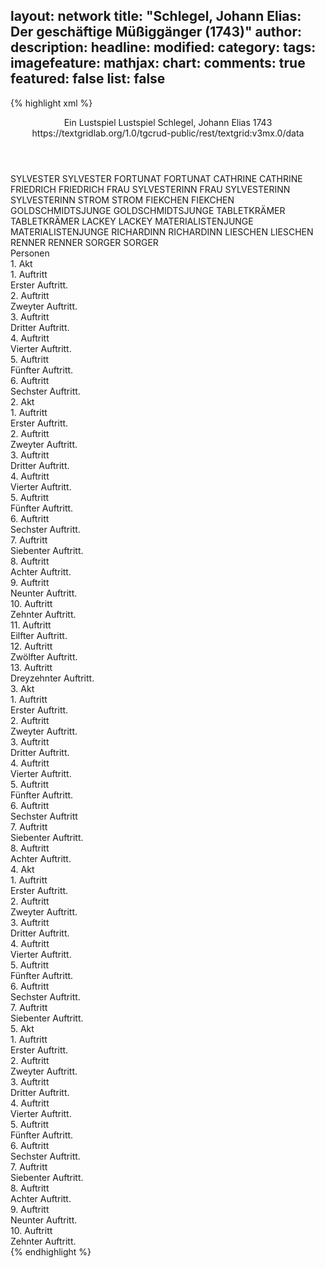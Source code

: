 layout: network
title: "Schlegel, Johann Elias: Der geschäftige Müßiggänger (1743)"
author:
description:
headline:
modified:
category:
tags:
imagefeature:
mathjax:
chart:
comments: true
featured: false
list: false
---
{% highlight xml %}
<?xml-model href="https://raw.githubusercontent.com/DLiNa/project/master/rules/lina.rnc"?><?xml-model href="https://raw.githubusercontent.com/DLiNa/project/master/rules/lina.sch"?>
<play xmlns="http://lina.digital">
  <header>
    <title>Der geschäftige Müßiggänger</title>
    <subtitle>Ein Lustspiel</subtitle>
    <genretitle>Lustspiel</genretitle>
    <author>Schlegel, Johann Elias</author>
    <date type="print" when="1743">1743</date>
    <date type="premiere"/>
    <date type="written"/>
    <source>https://textgridlab.org/1.0/tgcrud-public/rest/textgrid:v3mx.0/data</source>
  </header>
  <personae>
    <character>
      <name>SYLVESTER</name>
      <alias xml:id="sylvester">
        <name>SYLVESTER</name>
      </alias>
    </character>
    <character>
      <name>FORTUNAT</name>
      <alias xml:id="fortunat">
        <name>FORTUNAT</name>
      </alias>
    </character>
    <character>
      <name>CATHRINE</name>
      <alias xml:id="cathrine">
        <name>CATHRINE</name>
      </alias>
    </character>
    <character>
      <name>FRIEDRICH</name>
      <alias xml:id="friedrich">
        <name>FRIEDRICH</name>
      </alias>
    </character>
    <character>
      <name>FRAU SYLVESTERINN</name>
      <alias xml:id="frau_sylvesterinn">
        <name>FRAU SYLVESTERINN</name>
      </alias>
      <alias xml:id="sylvesterinn">
        <name>SYLVESTERINN</name>
      </alias>
    </character>
    <character>
      <name>STROM</name>
      <alias xml:id="strom">
        <name>STROM</name>
      </alias>
    </character>
    <character>
      <name>FIEKCHEN</name>
      <alias xml:id="fiekchen">
        <name>FIEKCHEN</name>
      </alias>
    </character>
    <character>
      <name>GOLDSCHMIDTSJUNGE</name>
      <alias xml:id="goldschmidtsjunge">
        <name>GOLDSCHMIDTSJUNGE</name>
      </alias>
    </character>
    <character>
      <name>TABLETKRÄMER</name>
      <alias xml:id="tabletkrämer">
        <name>TABLETKRÄMER</name>
      </alias>
    </character>
    <character>
      <name>LACKEY</name>
      <alias xml:id="lackey">
        <name>LACKEY</name>
      </alias>
    </character>
    <character>
      <name>MATERIALISTENJUNGE</name>
      <alias xml:id="materialistenjunge">
        <name>MATERIALISTENJUNGE</name>
      </alias>
    </character>
    <character>
      <name>RICHARDINN</name>
      <alias xml:id="richardinn">
        <name>RICHARDINN</name>
      </alias>
    </character>
    <character>
      <name>LIESCHEN</name>
      <alias xml:id="lieschen">
        <name>LIESCHEN</name>
      </alias>
    </character>
    <character>
      <name>RENNER</name>
      <alias xml:id="renner">
        <name>RENNER</name>
      </alias>
    </character>
    <character>
      <name>SORGER</name>
      <alias xml:id="sorger">
        <name>SORGER</name>
      </alias>
    </character>
  </personae>
  <text>
    <div>
      <head>Personen</head>
    </div>
    <div>
      <head>1. Akt</head>
      <div>
        <head>1. Auftritt</head>
        <div>
          <head>Erster Auftritt.</head>
          <sp who="#sylvester">
            <amount n="20" unit="speech_acts"/>
            <amount n="734" unit="words"/>
            <amount n="11" unit="lines"/>
            <amount n="3932" unit="chars"/>
          </sp>
          <sp who="#fortunat">
            <amount n="19" unit="speech_acts"/>
            <amount n="519" unit="words"/>
            <amount n="10" unit="lines"/>
            <amount n="2737" unit="chars"/>
          </sp>
        </div>
      </div>
      <div>
        <head>2. Auftritt</head>
        <div>
          <head>Zweyter Auftritt.</head>
          <sp who="#cathrine">
            <amount n="16" unit="speech_acts"/>
            <amount n="351" unit="words"/>
            <amount n="9" unit="lines"/>
            <amount n="1917" unit="chars"/>
          </sp>
          <sp who="#fortunat">
            <amount n="15" unit="speech_acts"/>
            <amount n="198" unit="words"/>
            <amount n="12" unit="lines"/>
            <amount n="1068" unit="chars"/>
          </sp>
        </div>
      </div>
      <div>
        <head>3. Auftritt</head>
        <div>
          <head>Dritter Auftritt.</head>
          <sp who="#friedrich">
            <amount n="13" unit="speech_acts"/>
            <amount n="89" unit="words"/>
            <amount n="13" unit="lines"/>
            <amount n="453" unit="chars"/>
          </sp>
          <sp who="#fortunat">
            <amount n="13" unit="speech_acts"/>
            <amount n="106" unit="words"/>
            <amount n="13" unit="lines"/>
            <amount n="588" unit="chars"/>
          </sp>
        </div>
      </div>
      <div>
        <head>4. Auftritt</head>
        <div>
          <head>Vierter Auftritt.</head>
          <sp who="#frau_sylvesterinn">
            <amount n="17" unit="speech_acts"/>
            <amount n="463" unit="words"/>
            <amount n="6" unit="lines"/>
            <amount n="2455" unit="chars"/>
          </sp>
          <sp who="#fortunat">
            <amount n="17" unit="speech_acts"/>
            <amount n="616" unit="words"/>
            <amount n="28" unit="lines"/>
            <amount n="3307" unit="chars"/>
          </sp>
        </div>
      </div>
      <div>
        <head>5. Auftritt</head>
        <div>
          <head>Fünfter Auftritt.</head>
          <sp who="#friedrich">
            <amount n="3" unit="speech_acts"/>
            <amount n="70" unit="words"/>
            <amount n="2" unit="lines"/>
            <amount n="366" unit="chars"/>
          </sp>
          <sp who="#fortunat">
            <amount n="4" unit="speech_acts"/>
            <amount n="126" unit="words"/>
            <amount n="3" unit="lines"/>
            <amount n="644" unit="chars"/>
          </sp>
          <sp who="#frau_sylvesterinn">
            <amount n="4" unit="speech_acts"/>
            <amount n="45" unit="words"/>
            <amount n="3" unit="lines"/>
            <amount n="242" unit="chars"/>
          </sp>
        </div>
      </div>
      <div>
        <head>6. Auftritt</head>
        <div>
          <head>Sechster Auftritt.</head>
          <sp who="#fortunat">
            <amount n="19" unit="speech_acts"/>
            <amount n="336" unit="words"/>
            <amount n="13" unit="lines"/>
            <amount n="1767" unit="chars"/>
          </sp>
          <sp who="#frau_sylvesterinn">
            <amount n="1" unit="speech_acts"/>
            <amount n="3" unit="words"/>
            <amount n="1" unit="lines"/>
            <amount n="17" unit="chars"/>
          </sp>
          <sp who="#sylvesterinn">
            <amount n="18" unit="speech_acts"/>
            <amount n="383" unit="words"/>
            <amount n="13" unit="lines"/>
            <amount n="2024" unit="chars"/>
          </sp>
        </div>
      </div>
    </div>
    <div>
      <head>2. Akt</head>
      <div>
        <head>1. Auftritt</head>
        <div>
          <head>Erster Auftritt.</head>
          <sp who="#sylvesterinn">
            <amount n="13" unit="speech_acts"/>
            <amount n="218" unit="words"/>
            <amount n="9" unit="lines"/>
            <amount n="1137" unit="chars"/>
          </sp>
          <sp who="#strom">
            <amount n="34" unit="speech_acts"/>
            <amount n="775" unit="words"/>
            <amount n="19" unit="lines"/>
            <amount n="4110" unit="chars"/>
          </sp>
          <sp who="#frau_sylvesterinn">
            <amount n="22" unit="speech_acts"/>
            <amount n="429" unit="words"/>
            <amount n="15" unit="lines"/>
            <amount n="2200" unit="chars"/>
          </sp>
        </div>
      </div>
      <div>
        <head>2. Auftritt</head>
        <div>
          <head>Zweyter Auftritt.</head>
          <sp who="#fiekchen">
            <amount n="6" unit="speech_acts"/>
            <amount n="275" unit="words"/>
            <amount n="1" unit="lines"/>
            <amount n="1525" unit="chars"/>
          </sp>
          <sp who="#sylvesterinn">
            <amount n="6" unit="speech_acts"/>
            <amount n="210" unit="words"/>
            <amount n="3" unit="lines"/>
            <amount n="1132" unit="chars"/>
          </sp>
        </div>
      </div>
      <div>
        <head>3. Auftritt</head>
        <div>
          <head>Dritter Auftritt.</head>
          <sp who="#fiekchen">
            <amount n="2" unit="speech_acts"/>
            <amount n="16" unit="words"/>
            <amount n="2" unit="lines"/>
            <amount n="93" unit="chars"/>
          </sp>
          <sp who="#goldschmidtsjunge">
            <amount n="3" unit="speech_acts"/>
            <amount n="83" unit="words"/>
            <amount n="1" unit="lines"/>
            <amount n="449" unit="chars"/>
          </sp>
          <sp who="#sylvesterinn">
            <amount n="3" unit="speech_acts"/>
            <amount n="73" unit="words"/>
            <amount n="1" unit="lines"/>
            <amount n="391" unit="chars"/>
          </sp>
        </div>
      </div>
      <div>
        <head>4. Auftritt</head>
        <div>
          <head>Vierter Auftritt.</head>
          <sp who="#sylvesterinn">
            <amount n="2" unit="speech_acts"/>
            <amount n="38" unit="words"/>
            <amount n="1" unit="lines"/>
            <amount n="182" unit="chars"/>
          </sp>
          <sp who="#fiekchen">
            <amount n="2" unit="speech_acts"/>
            <amount n="36" unit="words"/>
            <amount n="1" unit="lines"/>
            <amount n="188" unit="chars"/>
          </sp>
        </div>
      </div>
      <div>
        <head>5. Auftritt</head>
        <div>
          <head>Fünfter Auftritt.</head>
          <sp who="#friedrich">
            <amount n="4" unit="speech_acts"/>
            <amount n="77" unit="words"/>
            <amount n="2" unit="lines"/>
            <amount n="396" unit="chars"/>
          </sp>
          <sp who="#sylvesterinn">
            <amount n="6" unit="speech_acts"/>
            <amount n="143" unit="words"/>
            <amount n="3" unit="lines"/>
            <amount n="763" unit="chars"/>
          </sp>
          <sp who="#fiekchen">
            <amount n="3" unit="speech_acts"/>
            <amount n="67" unit="words"/>
            <amount n="1" unit="lines"/>
            <amount n="331" unit="chars"/>
          </sp>
        </div>
      </div>
      <div>
        <head>6. Auftritt</head>
        <div>
          <head>Sechster Auftritt.</head>
          <sp who="#fiekchen">
            <amount n="3" unit="speech_acts"/>
            <amount n="61" unit="words"/>
            <amount n="2" unit="lines"/>
            <amount n="334" unit="chars"/>
          </sp>
          <sp who="#tabletkrämer">
            <amount n="4" unit="speech_acts"/>
            <amount n="78" unit="words"/>
            <amount n="3" unit="lines"/>
            <amount n="435" unit="chars"/>
          </sp>
          <sp who="#sylvesterinn">
            <amount n="5" unit="speech_acts"/>
            <amount n="58" unit="words"/>
            <amount n="4" unit="lines"/>
            <amount n="310" unit="chars"/>
          </sp>
        </div>
      </div>
      <div>
        <head>7. Auftritt</head>
        <div>
          <head>Siebenter Auftritt.</head>
          <sp who="#fiekchen">
            <amount n="3" unit="speech_acts"/>
            <amount n="40" unit="words"/>
            <amount n="2" unit="lines"/>
            <amount n="231" unit="chars"/>
          </sp>
          <sp who="#sylvesterinn">
            <amount n="4" unit="speech_acts"/>
            <amount n="61" unit="words"/>
            <amount n="3" unit="lines"/>
            <amount n="318" unit="chars"/>
          </sp>
          <sp who="#lackey">
            <amount n="2" unit="speech_acts"/>
            <amount n="51" unit="words"/>
            <amount n="1" unit="lines"/>
            <amount n="276" unit="chars"/>
          </sp>
        </div>
      </div>
      <div>
        <head>8. Auftritt</head>
        <div>
          <head>Achter Auftritt.</head>
          <sp who="#fiekchen">
            <amount n="2" unit="speech_acts"/>
            <amount n="31" unit="words"/>
            <amount n="2" unit="lines"/>
            <amount n="165" unit="chars"/>
          </sp>
          <sp who="#sylvesterinn">
            <amount n="3" unit="speech_acts"/>
            <amount n="43" unit="words"/>
            <amount n="2" unit="lines"/>
            <amount n="215" unit="chars"/>
          </sp>
          <sp who="#materialistenjunge">
            <amount n="2" unit="speech_acts"/>
            <amount n="16" unit="words"/>
            <amount n="2" unit="lines"/>
            <amount n="93" unit="chars"/>
          </sp>
        </div>
      </div>
      <div>
        <head>9. Auftritt</head>
        <div>
          <head>Neunter Auftritt.</head>
          <sp who="#sylvesterinn">
            <amount n="1" unit="speech_acts"/>
            <amount n="124" unit="words"/>
            <amount n="683" unit="chars"/>
          </sp>
        </div>
      </div>
      <div>
        <head>10. Auftritt</head>
        <div>
          <head>Zehnter Auftritt.</head>
          <sp who="#friedrich">
            <amount n="5" unit="speech_acts"/>
            <amount n="147" unit="words"/>
            <amount n="2" unit="lines"/>
            <amount n="802" unit="chars"/>
          </sp>
          <sp who="#sylvesterinn">
            <amount n="4" unit="speech_acts"/>
            <amount n="151" unit="words"/>
            <amount n="3" unit="lines"/>
            <amount n="859" unit="chars"/>
          </sp>
        </div>
      </div>
      <div>
        <head>11. Auftritt</head>
        <div>
          <head>Eilfter Auftritt.</head>
          <sp who="#sylvesterinn">
            <amount n="5" unit="speech_acts"/>
            <amount n="77" unit="words"/>
            <amount n="4" unit="lines"/>
            <amount n="421" unit="chars"/>
          </sp>
          <sp who="#fiekchen">
            <amount n="5" unit="speech_acts"/>
            <amount n="114" unit="words"/>
            <amount n="3" unit="lines"/>
            <amount n="628" unit="chars"/>
          </sp>
        </div>
      </div>
      <div>
        <head>12. Auftritt</head>
        <div>
          <head>Zwölfter Auftritt.</head>
          <sp who="#cathrine">
            <amount n="3" unit="speech_acts"/>
            <amount n="134" unit="words"/>
            <amount n="759" unit="chars"/>
          </sp>
          <sp who="#sylvesterinn">
            <amount n="3" unit="speech_acts"/>
            <amount n="71" unit="words"/>
            <amount n="2" unit="lines"/>
            <amount n="369" unit="chars"/>
          </sp>
        </div>
      </div>
      <div>
        <head>13. Auftritt</head>
        <div>
          <head>Dreyzehnter Auftritt.</head>
          <sp who="#friedrich">
            <amount n="11" unit="speech_acts"/>
            <amount n="165" unit="words"/>
            <amount n="7" unit="lines"/>
            <amount n="844" unit="chars"/>
          </sp>
          <sp who="#cathrine">
            <amount n="10" unit="speech_acts"/>
            <amount n="163" unit="words"/>
            <amount n="7" unit="lines"/>
            <amount n="834" unit="chars"/>
          </sp>
        </div>
      </div>
    </div>
    <div>
      <head>3. Akt</head>
      <div>
        <head>1. Auftritt</head>
        <div>
          <head>Erster Auftritt.</head>
          <sp who="#sylvesterinn">
            <amount n="33" unit="speech_acts"/>
            <amount n="572" unit="words"/>
            <amount n="25" unit="lines"/>
            <amount n="3013" unit="chars"/>
          </sp>
          <sp who="#fortunat">
            <amount n="33" unit="speech_acts"/>
            <amount n="763" unit="words"/>
            <amount n="18" unit="lines"/>
            <amount n="4177" unit="chars"/>
          </sp>
        </div>
      </div>
      <div>
        <head>2. Auftritt</head>
        <div>
          <head>Zweyter Auftritt.</head>
          <sp who="#fiekchen">
            <amount n="17" unit="speech_acts"/>
            <amount n="398" unit="words"/>
            <amount n="9" unit="lines"/>
            <amount n="2084" unit="chars"/>
          </sp>
          <sp who="#sylvesterinn">
            <amount n="17" unit="speech_acts"/>
            <amount n="353" unit="words"/>
            <amount n="9" unit="lines"/>
            <amount n="1917" unit="chars"/>
          </sp>
        </div>
      </div>
      <div>
        <head>3. Auftritt</head>
        <div>
          <head>Dritter Auftritt.</head>
          <sp who="#friedrich">
            <amount n="1" unit="speech_acts"/>
            <amount n="13" unit="words"/>
            <amount n="1" unit="lines"/>
            <amount n="75" unit="chars"/>
          </sp>
          <sp who="#sylvesterinn">
            <amount n="3" unit="speech_acts"/>
            <amount n="38" unit="words"/>
            <amount n="3" unit="lines"/>
            <amount n="211" unit="chars"/>
          </sp>
          <sp who="#fiekchen">
            <amount n="2" unit="speech_acts"/>
            <amount n="14" unit="words"/>
            <amount n="2" unit="lines"/>
            <amount n="71" unit="chars"/>
          </sp>
        </div>
      </div>
      <div>
        <head>4. Auftritt</head>
        <div>
          <head>Vierter Auftritt.</head>
          <sp who="#richardinn">
            <amount n="6" unit="speech_acts"/>
            <amount n="74" unit="words"/>
            <amount n="4" unit="lines"/>
            <amount n="413" unit="chars"/>
          </sp>
          <sp who="#lieschen">
            <amount n="10" unit="speech_acts"/>
            <amount n="183" unit="words"/>
            <amount n="6" unit="lines"/>
            <amount n="941" unit="chars"/>
          </sp>
          <sp who="#sylvesterinn">
            <amount n="8" unit="speech_acts"/>
            <amount n="188" unit="words"/>
            <amount n="4" unit="lines"/>
            <amount n="1002" unit="chars"/>
          </sp>
        </div>
      </div>
      <div>
        <head>5. Auftritt</head>
        <div>
          <head>Fünfter Auftritt.</head>
          <sp who="#sylvesterinn">
            <amount n="23" unit="speech_acts"/>
            <amount n="379" unit="words"/>
            <amount n="18" unit="lines"/>
            <amount n="2158" unit="chars"/>
          </sp>
          <sp who="#fiekchen">
            <amount n="4" unit="speech_acts"/>
            <amount n="92" unit="words"/>
            <amount n="2" unit="lines"/>
            <amount n="488" unit="chars"/>
          </sp>
          <sp who="#richardinn">
            <amount n="21" unit="speech_acts"/>
            <amount n="309" unit="words"/>
            <amount n="18" unit="lines"/>
            <amount n="1736" unit="chars"/>
          </sp>
          <sp who="#lieschen">
            <amount n="8" unit="speech_acts"/>
            <amount n="204" unit="words"/>
            <amount n="3" unit="lines"/>
            <amount n="1132" unit="chars"/>
          </sp>
        </div>
      </div>
      <div>
        <head>6. Auftritt</head>
        <div>
          <head>Sechster Auftritt</head>
          <sp who="#richardinn">
            <amount n="2" unit="speech_acts"/>
            <amount n="24" unit="words"/>
            <amount n="2" unit="lines"/>
            <amount n="136" unit="chars"/>
          </sp>
          <sp who="#lieschen">
            <amount n="6" unit="speech_acts"/>
            <amount n="71" unit="words"/>
            <amount n="6" unit="lines"/>
            <amount n="385" unit="chars"/>
          </sp>
          <sp who="#sylvester">
            <amount n="19" unit="speech_acts"/>
            <amount n="578" unit="words"/>
            <amount n="8" unit="lines"/>
            <amount n="3197" unit="chars"/>
          </sp>
          <sp who="#sylvesterinn">
            <amount n="11" unit="speech_acts"/>
            <amount n="128" unit="words"/>
            <amount n="9" unit="lines"/>
            <amount n="704" unit="chars"/>
          </sp>
          <sp who="#fiekchen">
            <amount n="3" unit="speech_acts"/>
            <amount n="31" unit="words"/>
            <amount n="3" unit="lines"/>
            <amount n="170" unit="chars"/>
          </sp>
        </div>
      </div>
      <div>
        <head>7. Auftritt</head>
        <div>
          <head>Siebenter Auftritt.</head>
          <sp who="#renner">
            <amount n="16" unit="speech_acts"/>
            <amount n="218" unit="words"/>
            <amount n="11" unit="lines"/>
            <amount n="1154" unit="chars"/>
          </sp>
          <sp who="#sylvesterinn">
            <amount n="6" unit="speech_acts"/>
            <amount n="96" unit="words"/>
            <amount n="3" unit="lines"/>
            <amount n="488" unit="chars"/>
          </sp>
          <sp who="#lieschen">
            <amount n="2" unit="speech_acts"/>
            <amount n="31" unit="words"/>
            <amount n="2" unit="lines"/>
            <amount n="152" unit="chars"/>
          </sp>
          <sp who="#richardinn">
            <amount n="2" unit="speech_acts"/>
            <amount n="42" unit="words"/>
            <amount n="256" unit="chars"/>
          </sp>
          <sp who="#sylvester">
            <amount n="5" unit="speech_acts"/>
            <amount n="103" unit="words"/>
            <amount n="3" unit="lines"/>
            <amount n="543" unit="chars"/>
          </sp>
          <sp who="#fiekchen">
            <amount n="1" unit="speech_acts"/>
            <amount n="14" unit="words"/>
            <amount n="1" unit="lines"/>
            <amount n="72" unit="chars"/>
          </sp>
        </div>
      </div>
      <div>
        <head>8. Auftritt</head>
        <div>
          <head>Achter Auftritt.</head>
          <sp who="#sylvester">
            <amount n="6" unit="speech_acts"/>
            <amount n="178" unit="words"/>
            <amount n="2" unit="lines"/>
            <amount n="967" unit="chars"/>
          </sp>
          <sp who="#richardinn">
            <amount n="3" unit="speech_acts"/>
            <amount n="31" unit="words"/>
            <amount n="3" unit="lines"/>
            <amount n="164" unit="chars"/>
          </sp>
          <sp who="#lieschen">
            <amount n="8" unit="speech_acts"/>
            <amount n="138" unit="words"/>
            <amount n="5" unit="lines"/>
            <amount n="714" unit="chars"/>
          </sp>
          <sp who="#sylvesterinn">
            <amount n="8" unit="speech_acts"/>
            <amount n="161" unit="words"/>
            <amount n="4" unit="lines"/>
            <amount n="922" unit="chars"/>
          </sp>
        </div>
      </div>
    </div>
    <div>
      <head>4. Akt</head>
      <div>
        <head>1. Auftritt</head>
        <div>
          <head>Erster Auftritt.</head>
          <sp who="#sylvester">
            <amount n="26" unit="speech_acts"/>
            <amount n="739" unit="words"/>
            <amount n="13" unit="lines"/>
            <amount n="3937" unit="chars"/>
          </sp>
          <sp who="#sylvesterinn">
            <amount n="25" unit="speech_acts"/>
            <amount n="832" unit="words"/>
            <amount n="8" unit="lines"/>
            <amount n="4322" unit="chars"/>
          </sp>
        </div>
      </div>
      <div>
        <head>2. Auftritt</head>
        <div>
          <head>Zweyter Auftritt.</head>
          <sp who="#sylvesterinn">
            <amount n="11" unit="speech_acts"/>
            <amount n="160" unit="words"/>
            <amount n="9" unit="lines"/>
            <amount n="789" unit="chars"/>
          </sp>
          <sp who="#fortunat">
            <amount n="7" unit="speech_acts"/>
            <amount n="103" unit="words"/>
            <amount n="4" unit="lines"/>
            <amount n="502" unit="chars"/>
          </sp>
          <sp who="#sylvester">
            <amount n="4" unit="speech_acts"/>
            <amount n="94" unit="words"/>
            <amount n="3" unit="lines"/>
            <amount n="493" unit="chars"/>
          </sp>
        </div>
      </div>
      <div>
        <head>3. Auftritt</head>
        <div>
          <head>Dritter Auftritt.</head>
          <sp who="#sylvesterinn">
            <amount n="21" unit="speech_acts"/>
            <amount n="419" unit="words"/>
            <amount n="15" unit="lines"/>
            <amount n="2310" unit="chars"/>
          </sp>
          <sp who="#fortunat">
            <amount n="20" unit="speech_acts"/>
            <amount n="473" unit="words"/>
            <amount n="11" unit="lines"/>
            <amount n="2566" unit="chars"/>
          </sp>
        </div>
      </div>
      <div>
        <head>4. Auftritt</head>
        <div>
          <head>Vierter Auftritt.</head>
          <sp who="#cathrine">
            <amount n="12" unit="speech_acts"/>
            <amount n="325" unit="words"/>
            <amount n="7" unit="lines"/>
            <amount n="1720" unit="chars"/>
          </sp>
          <sp who="#sylvesterinn">
            <amount n="11" unit="speech_acts"/>
            <amount n="126" unit="words"/>
            <amount n="10" unit="lines"/>
            <amount n="645" unit="chars"/>
          </sp>
        </div>
      </div>
      <div>
        <head>5. Auftritt</head>
        <div>
          <head>Fünfter Auftritt.</head>
          <sp who="#sorger">
            <amount n="28" unit="speech_acts"/>
            <amount n="451" unit="words"/>
            <amount n="20" unit="lines"/>
            <amount n="2443" unit="chars"/>
          </sp>
          <sp who="#sylvesterinn">
            <amount n="27" unit="speech_acts"/>
            <amount n="510" unit="words"/>
            <amount n="19" unit="lines"/>
            <amount n="2644" unit="chars"/>
          </sp>
        </div>
      </div>
      <div>
        <head>6. Auftritt</head>
        <div>
          <head>Sechster Auftritt.</head>
          <sp who="#sylvesterinn">
            <amount n="2" unit="speech_acts"/>
            <amount n="33" unit="words"/>
            <amount n="1" unit="lines"/>
            <amount n="161" unit="chars"/>
          </sp>
          <sp who="#strom">
            <amount n="5" unit="speech_acts"/>
            <amount n="49" unit="words"/>
            <amount n="5" unit="lines"/>
            <amount n="224" unit="chars"/>
          </sp>
          <sp who="#sorger">
            <amount n="4" unit="speech_acts"/>
            <amount n="73" unit="words"/>
            <amount n="2" unit="lines"/>
            <amount n="399" unit="chars"/>
          </sp>
        </div>
      </div>
      <div>
        <head>7. Auftritt</head>
        <div>
          <head>Siebenter Auftritt.</head>
          <sp who="#strom">
            <amount n="17" unit="speech_acts"/>
            <amount n="502" unit="words"/>
            <amount n="5" unit="lines"/>
            <amount n="2722" unit="chars"/>
          </sp>
          <sp who="#sylvesterinn">
            <amount n="17" unit="speech_acts"/>
            <amount n="277" unit="words"/>
            <amount n="10" unit="lines"/>
            <amount n="1498" unit="chars"/>
          </sp>
        </div>
      </div>
    </div>
    <div>
      <head>5. Akt</head>
      <div>
        <head>1. Auftritt</head>
        <div>
          <head>Erster Auftritt.</head>
          <sp who="#cathrine">
            <amount n="14" unit="speech_acts"/>
            <amount n="521" unit="words"/>
            <amount n="6" unit="lines"/>
            <amount n="2745" unit="chars"/>
          </sp>
          <sp who="#fiekchen">
            <amount n="13" unit="speech_acts"/>
            <amount n="258" unit="words"/>
            <amount n="6" unit="lines"/>
            <amount n="1348" unit="chars"/>
          </sp>
        </div>
      </div>
      <div>
        <head>2. Auftritt</head>
        <div>
          <head>Zweyter Auftritt.</head>
          <sp who="#fortunat">
            <amount n="17" unit="speech_acts"/>
            <amount n="367" unit="words"/>
            <amount n="8" unit="lines"/>
            <amount n="1967" unit="chars"/>
          </sp>
          <sp who="#lieschen">
            <amount n="17" unit="speech_acts"/>
            <amount n="433" unit="words"/>
            <amount n="7" unit="lines"/>
            <amount n="2371" unit="chars"/>
          </sp>
        </div>
      </div>
      <div>
        <head>3. Auftritt</head>
        <div>
          <head>Dritter Auftritt.</head>
          <sp who="#lieschen">
            <amount n="7" unit="speech_acts"/>
            <amount n="224" unit="words"/>
            <amount n="3" unit="lines"/>
            <amount n="1234" unit="chars"/>
          </sp>
          <sp who="#richardinn">
            <amount n="8" unit="speech_acts"/>
            <amount n="135" unit="words"/>
            <amount n="5" unit="lines"/>
            <amount n="758" unit="chars"/>
          </sp>
          <sp who="#fortunat">
            <amount n="4" unit="speech_acts"/>
            <amount n="165" unit="words"/>
            <amount n="898" unit="chars"/>
          </sp>
        </div>
      </div>
      <div>
        <head>4. Auftritt</head>
        <div>
          <head>Vierter Auftritt.</head>
          <sp who="#richardinn">
            <amount n="6" unit="speech_acts"/>
            <amount n="435" unit="words"/>
            <amount n="1" unit="lines"/>
            <amount n="2288" unit="chars"/>
          </sp>
          <sp who="#lieschen">
            <amount n="5" unit="speech_acts"/>
            <amount n="210" unit="words"/>
            <amount n="2" unit="lines"/>
            <amount n="1105" unit="chars"/>
          </sp>
        </div>
      </div>
      <div>
        <head>5. Auftritt</head>
        <div>
          <head>Fünfter Auftritt.</head>
          <sp who="#fortunat">
            <amount n="3" unit="speech_acts"/>
            <amount n="53" unit="words"/>
            <amount n="2" unit="lines"/>
            <amount n="298" unit="chars"/>
          </sp>
          <sp who="#cathrine">
            <amount n="3" unit="speech_acts"/>
            <amount n="157" unit="words"/>
            <amount n="1" unit="lines"/>
            <amount n="839" unit="chars"/>
          </sp>
        </div>
      </div>
      <div>
        <head>6. Auftritt</head>
        <div>
          <head>Sechster Auftritt.</head>
          <sp who="#friedrich">
            <amount n="3" unit="speech_acts"/>
            <amount n="28" unit="words"/>
            <amount n="3" unit="lines"/>
            <amount n="146" unit="chars"/>
          </sp>
          <sp who="#fortunat">
            <amount n="8" unit="speech_acts"/>
            <amount n="84" unit="words"/>
            <amount n="7" unit="lines"/>
            <amount n="462" unit="chars"/>
          </sp>
          <sp who="#lieschen">
            <amount n="3" unit="speech_acts"/>
            <amount n="35" unit="words"/>
            <amount n="3" unit="lines"/>
            <amount n="196" unit="chars"/>
          </sp>
          <sp who="#richardinn">
            <amount n="4" unit="speech_acts"/>
            <amount n="55" unit="words"/>
            <amount n="4" unit="lines"/>
            <amount n="297" unit="chars"/>
          </sp>
        </div>
      </div>
      <div>
        <head>7. Auftritt</head>
        <div>
          <head>Siebenter Auftritt.</head>
          <sp who="#strom">
            <amount n="8" unit="speech_acts"/>
            <amount n="202" unit="words"/>
            <amount n="6" unit="lines"/>
            <amount n="1169" unit="chars"/>
          </sp>
          <sp who="#fortunat">
            <amount n="8" unit="speech_acts"/>
            <amount n="100" unit="words"/>
            <amount n="6" unit="lines"/>
            <amount n="576" unit="chars"/>
          </sp>
          <sp who="#richardinn">
            <amount n="1" unit="speech_acts"/>
            <amount n="19" unit="words"/>
            <amount n="1" unit="lines"/>
            <amount n="100" unit="chars"/>
          </sp>
          <sp who="#lieschen">
            <amount n="1" unit="speech_acts"/>
            <amount n="8" unit="words"/>
            <amount n="1" unit="lines"/>
            <amount n="42" unit="chars"/>
          </sp>
        </div>
      </div>
      <div>
        <head>8. Auftritt</head>
        <div>
          <head>Achter Auftritt.</head>
          <sp who="#lieschen">
            <amount n="1" unit="speech_acts"/>
            <amount n="12" unit="words"/>
            <amount n="1" unit="lines"/>
            <amount n="71" unit="chars"/>
          </sp>
          <sp who="#renner">
            <amount n="4" unit="speech_acts"/>
            <amount n="99" unit="words"/>
            <amount n="2" unit="lines"/>
            <amount n="516" unit="chars"/>
          </sp>
          <sp who="#fortunat">
            <amount n="3" unit="speech_acts"/>
            <amount n="50" unit="words"/>
            <amount n="2" unit="lines"/>
            <amount n="270" unit="chars"/>
          </sp>
          <sp who="#strom">
            <amount n="3" unit="speech_acts"/>
            <amount n="45" unit="words"/>
            <amount n="2" unit="lines"/>
            <amount n="232" unit="chars"/>
          </sp>
        </div>
      </div>
      <div>
        <head>9. Auftritt</head>
        <div>
          <head>Neunter Auftritt.</head>
          <sp who="#sylvesterinn">
            <amount n="6" unit="speech_acts"/>
            <amount n="106" unit="words"/>
            <amount n="4" unit="lines"/>
            <amount n="588" unit="chars"/>
          </sp>
          <sp who="#strom">
            <amount n="7" unit="speech_acts"/>
            <amount n="104" unit="words"/>
            <amount n="5" unit="lines"/>
            <amount n="541" unit="chars"/>
          </sp>
          <sp who="#fortunat">
            <amount n="2" unit="speech_acts"/>
            <amount n="28" unit="words"/>
            <amount n="2" unit="lines"/>
            <amount n="135" unit="chars"/>
          </sp>
          <sp who="#renner">
            <amount n="4" unit="speech_acts"/>
            <amount n="69" unit="words"/>
            <amount n="2" unit="lines"/>
            <amount n="380" unit="chars"/>
          </sp>
        </div>
      </div>
      <div>
        <head>10. Auftritt</head>
        <div>
          <head>Zehnter Auftritt.</head>
          <sp who="#sylvesterinn">
            <amount n="2" unit="speech_acts"/>
            <amount n="18" unit="words"/>
            <amount n="2" unit="lines"/>
            <amount n="99" unit="chars"/>
          </sp>
          <sp who="#renner">
            <amount n="1" unit="speech_acts"/>
            <amount n="64" unit="words"/>
            <amount n="362" unit="chars"/>
          </sp>
          <sp who="#richardinn">
            <amount n="2" unit="speech_acts"/>
            <amount n="31" unit="words"/>
            <amount n="1" unit="lines"/>
            <amount n="191" unit="chars"/>
          </sp>
          <sp who="#lieschen">
            <amount n="5" unit="speech_acts"/>
            <amount n="115" unit="words"/>
            <amount n="2" unit="lines"/>
            <amount n="635" unit="chars"/>
          </sp>
          <sp who="#fortunat">
            <amount n="3" unit="speech_acts"/>
            <amount n="54" unit="words"/>
            <amount n="2" unit="lines"/>
            <amount n="309" unit="chars"/>
          </sp>
        </div>
      </div>
    </div>
  </text>
</play>
{% endhighlight %}